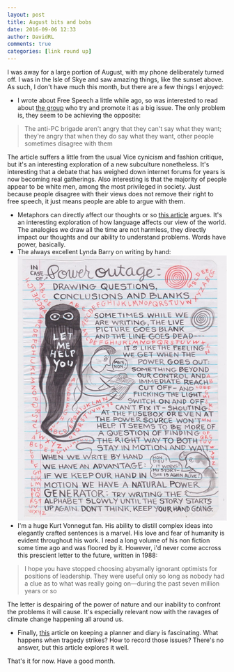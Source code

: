 ```yaml
---  
layout: post  
title: August bits and bobs  
date: 2016-09-06 12:33  
author: DavidRL  
comments: true  
categories: [link round up]  
---  
```

I was away for a large portion of August, with my phone deliberately turned off. I was in the Isle of Skye and saw amazing things, like the sunset above. As such, I don't have much this month, but there are a few things I enjoyed:  

* I wrote about Free Speech a little while ago, so was interested to read about <a href="http://www.vice.com/en_uk/read/young-british-heritage-society-launch">the group</a> who try and promote it as a big issue. The only problem is, they seem to be achieving the opposite:  
<!--more-->  

> The anti-PC brigade aren't angry that they can't say what they want; they're angry that when they do say what they want, other people sometimes disagree with them  

The article suffers a little from the usual Vice cynicism and fashion critique, but it's an interesting exploration of a new subculture nonetheless. It's interesting that a debate that has weighed down internet forums for years is now becoming real gatherings. Also interesting is that the majority of people appear to be white men, among the most privileged in society. Just because people disagree with their views does not remove their right to free speech, it just means people are able to argue with them.  

* Metaphors can directly affect our thoughts or so <a href="http://www.economist.com/blogs/prospero/2016/07/language-and-thought?utm_content=buffer58609&amp;utm_medium=social&amp;utm_source=facebook.com&amp;utm_campaign=buffer">this article</a> argues. It's an interesting exploration of how language affects our view of the world. The analogies we draw all the time are not harmless, they directly impact our thoughts and our ability to understand problems. Words have power, basically.  
* The always excellent Lynda Barry on writing by hand:  
<img src="/assets/images/articles/lyndabarry.jpg" class="responsive"><br>  
* I'm a huge Kurt Vonnegut fan. His ability to distill complex ideas into elegantly crafted sentences is a marvel. His love and fear of humanity is evident throughout his work. I read a long volume of his non fiction some time ago and was floored by it. However, i'd never come accross this prescient letter to the future, written in 1988:  

> I hope you have stopped choosing abysmally ignorant optimists for positions of leadership. They were useful only so long as nobody had a clue as to what was really going on—during the past seven million years or so  

The letter is despairing of the power of nature and our inability to confront the problems it will cause. It's especially relevant now with the ravages of climate change happening all around us.  

* Finally, <a href="http://buff.ly/2auaaDh">this</a> article on keeping a planner and diary is fascinating. What happens when tragedy strikes? How to record those issues? There's no answer, but this article explores it well.  

That's it for now. Have a good month.  
